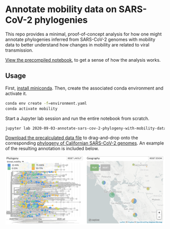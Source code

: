 # Annotate mobility data on SARS-CoV-2 phylogenies

This repo provides a minimal, proof-of-concept analysis for how one might annotate phylogenies inferred from SARS-CoV-2 genomes with mobility data to better understand how changes in mobility are related to viral transmission.

[View the precompiled notebook](2020-09-03-annotate-sars-cov-2-phylogeny-with-mobility-data.ipynb), to get a sense of how the analysis works.

## Usage

First, [install miniconda](https://docs.conda.io/en/latest/miniconda.html).
Then, create the associated conda environment and activate it.

```bash
conda env create -f=environment.yaml
conda activate mobility
```

Start a Jupyter lab session and run the entire notebook from scratch.

```bash
jupyter lab 2020-09-03-annotate-sars-cov-2-phylogeny-with-mobility-data.ipynb
```

[Download the precalculated data file](california_mobility.csv) to drag-and-drop onto the corresponding [phylogeny of Californian SARS-CoV-2 genomes](https://nextstrain.org/community/czbiohub/covidtracker/ca).
An example of the resulting annotation is included below.

![Example of mobility data mapped to a phylogeny](example-of-mobility-data-mapped-to-phylogeny.png)
